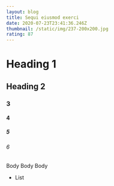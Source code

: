 ```yaml
---
layout: blog
title: Sequi eiusmod exerci
date: 2020-07-23T23:41:36.246Z
thumbnail: /static/img/237-200x200.jpg
rating: 87
---
```


# Heading 1

## Heading 2

### 3

#### 4

##### 5

###### 6

Body Body Body

- List
